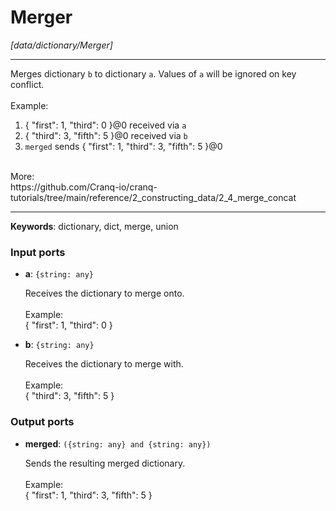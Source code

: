 # Merger

_[data/dictionary/Merger]_

---

Merges dictionary `b` to dictionary `a`. Values of `a` will be ignored on key conflict.<br>
<br>
Example:<br>
1. { "first": 1, "third": 0 }@0 received via `a`<br>
2. { "third": 3, "fifth": 5 }@0 received via `b`<br>
3. `merged` sends { "first": 1, "third": 3, "fifth": 5 }@0<br>
<br>
More:<br>
https://github.com/Cranq-io/cranq-tutorials/tree/main/reference/2_constructing_data/2_4_merge_concat<br>

---

__Keywords__: dictionary, dict, merge, union

### Input ports

* __a__: ` {string: any} `

    Receives the dictionary to merge onto.<br>
    <br>
    Example:<br>
    { "first": 1, "third": 0 }<br>


* __b__: ` {string: any} `

    Receives the dictionary to merge with.<br>
    <br>
    Example:<br>
    { "third": 3, "fifth": 5 }<br>

### Output ports

* __merged__: ` ({string: any} and {string: any}) `

    Sends the resulting merged dictionary.<br>
    <br>
    Example:<br>
    { "first": 1, "third": 3, "fifth": 5 }<br>


